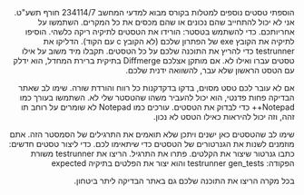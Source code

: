 ﻿<div dir="rtl">
הוספתי טסטים נוספים למטלות בקורס מבוא למדעי המחשב 234114/7 חורף תשע"ט. אני לא יכול להתחייב שהם נכונים או שהם מכסים את כל המקרים. השתמשו על אחריותכם.
כדי להשתמש בטסטר:
הורידו את הטסטים לתיקיה ריקה כלשהי.
הוסיפו לתיקיה את הקובץ exe של הפתרון שלכם (לא הקובץ c עם הקוד).
הדליקו את testrunner כדי להריץ את התוכנה שלכם על כל הטסטים. תקבלו מיד משוב על אילו טסטים עברו ואילו לא.
אם מותקן אצלכם Diffmerge בתיקית ברירת המחדל, הוא ידלק עם הטסט הראשון שלא עבר, להשוואה ידנית שלכם.

אם לא עובר לכם טסט מסוים, בדקו בדקדקנות כל רווח והורדת שורה. שימו לב שאתר הבדיקה פחות פדנטי, הוא יכול להעביר משהו שהטסטר שלי לא.
השתמשו בעורך כמו Notepad++ כדי לבדוק את הטסטים. עורכים כמו Notepad לא שומרים על רוחב תו זהה, וזה יכול להיראות כאילו הטסט לא נכון.

שימו לב שהטסטים כאן ישנים ויתכן שלא תואמים את התרגילים של הסמסטר הזה. אתם מוזמנים לשנות את הגנרטורים של הטסטים כדי שיתאימו לכם.
כדי ליצור טסטים חדשים:
כתבו גנרטור שיצור את הקלטים.
פתרו את התרגיל.
הריצו את testrunner משורת הפקודה:
testrunner gen_tests
והוא יצור את הפלטים בתיקיה expected

בכל מקרה הריצו את התוכנה שלכם גם באתר הבדיקה ליתר ביטחון.
</div>